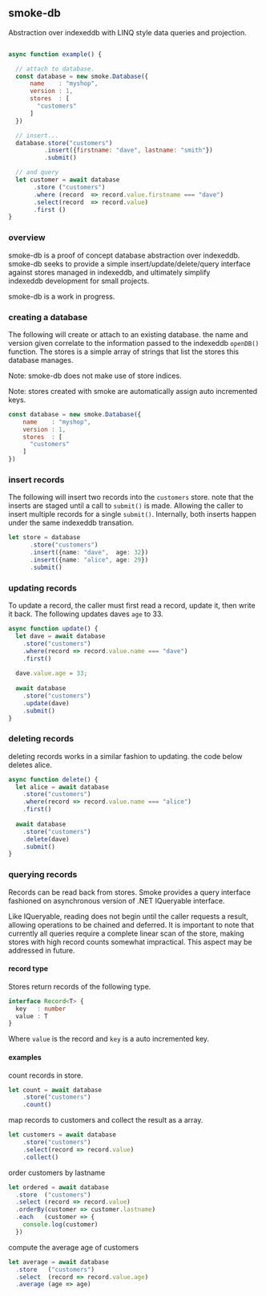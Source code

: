 ## smoke-db

Abstraction over indexeddb with LINQ style data queries and projection.

```javascript

async function example() {

  // attach to database.
  const database = new smoke.Database({
      name    : "myshop",
      version : 1,
      stores  : [
        "customers"
      ]
  })

  // insert...
  database.store("customers")
          .insert({firstname: "dave", lastname: "smith"})
          .submit()

  // and query
  let customer = await database
       .store ("customers")
       .where (record  => record.value.firstname === "dave")
       .select(record  => record.value)
       .first ()
}
```

### overview

smoke-db is a proof of concept database abstraction over indexeddb. smoke-db seeks to provide a simple
insert/update/delete/query interface against stores managed in indexeddb, and ultimately simplify  
indexeddb development for small projects.

smoke-db is a work in progress. 

### creating a database

The following will create or attach to an existing database. the name and version given correlate to the information passed 
to the indexeddb ```openDB()``` function. The stores is a simple array of strings that list the stores this database manages.

Note: smoke-db does not make use of store indices. 

Note: stores created with smoke are automatically assign auto incremented keys.

```javascript
const database = new smoke.Database({
    name    : "myshop",
    version : 1,
    stores  : [
      "customers"
    ]
})
```

### insert records

The following will insert two records into the ```customers``` store. note that the inserts
are staged until a call to ```submit()``` is made. Allowing the caller to insert multiple 
records for a single ```submit()```. Internally, both inserts happen under the same 
indexeddb transation.

```typescript
let store = database
      .store("customers")
      .insert({name: "dave",  age: 32})
      .insert({name: "alice", age: 29})
      .submit()
```

### updating records

To update a record, the caller must first read a record, update it, then write it back. The following updates daves ```age``` to 33.

```typescript
async function update() {
  let dave = await database
    .store("customers")
    .where(record => record.value.name === "dave")
    .first()
  
  dave.value.age = 33;
  
  await database
    .store("customers")
    .update(dave)
    .submit()
}

```

### deleting records

deleting records works in a similar fashion to updating. the code below deletes alice.

```typescript
async function delete() {
  let alice = await database
    .store("customers")
    .where(record => record.value.name === "alice")
    .first()
  
  await database
    .store("customers")
    .delete(dave)
    .submit()
}
```

### querying records

Records can be read back from stores. Smoke provides a query interface fashioned on asynchronous version of .NET IQueryable<T> interface.

Like IQueryable<T>, reading does not begin until the caller requests a result, allowing operations to be chained and
deferred. It is important to note that currently all queries require a complete linear scan of the store, making 
stores with high record counts somewhat impractical. This aspect may be addressed in future.

#### record type

Stores return records of the following type.

```typescript
interface Record<T> {
  key   : number 
  value : T         
}
```
Where ```value``` is the record and ```key``` is a auto incremented key.

#### examples
count records in store.
```typescript
let count = await database
    .store("customers")
    .count()
```
map records to customers and collect the result as a array.
```typescript
let customers = await database
    .store("customers")
    .select(record => record.value)
    .collect()
```
order customers by lastname
```typescript
let ordered = await database
  .store  ("customers")
  .select (record => record.value)
  .orderBy(customer => customer.lastname)
  .each   (customer => {
    console.log(customer)
  })
```
compute the average age of customers
```typescript
let average = await database
  .store   ("customers")
  .select  (record => record.value.age)
  .average (age => age)
```